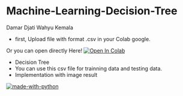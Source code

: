 # Machine-Learning-Decision-Tree <br/>

Damar Djati Wahyu Kemala <br/>

- first, Upload file with format .csv in your Colab google. 

Or you can open directly Here! [![Open In Colab](https://colab.research.google.com/assets/colab-badge.svg)](https://colab.research.google.com/drive/15U9ReWWIiRhfII-acYa9PMC50QHfrQMY)

- Decision Tree <br/>
- You can use this csv file for trainning data and testing data. <br/>
- Implementation with image result <br/>

[![made-with-python](https://img.shields.io/badge/Made%20with-Python-1f425f.svg)](https://www.python.org/)
